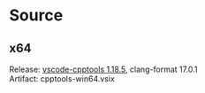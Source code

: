 # Source

## x64

Release: [vscode-cpptools 1.18.5], clang-format 17.0.1  
Artifact: cpptools-win64.vsix

[vscode-cpptools 1.18.5]:
  https://github.com/microsoft/vscode-cpptools/releases/tag/v1.18.5

